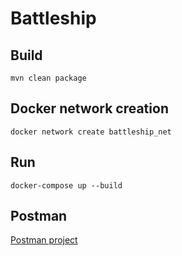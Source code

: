 # Battleship

## Build

```
mvn clean package
```

## Docker network creation

```
docker network create battleship_net
```

## Run

```
docker-compose up --build
```

## Postman
[Postman project](docs/postman)


